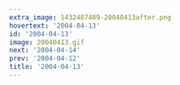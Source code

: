 ```yaml
---
extra_image: 1432487489-20040413after.png
hovertext: '2004-04-13'
id: '2004-04-13'
image: 20040413.gif
next: '2004-04-14'
prev: '2004-04-12'
title: '2004-04-13'
---
```

